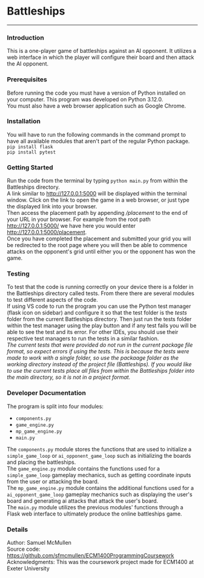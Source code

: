 # Battleships

***


### Introduction

This is a one-player game of battleships against an AI opponent. It utilizes a web interface in which the player will configure their board and then attack the AI opponent.


### Prerequisites

Before running the code you must have a version of Python installed on your computer. This program was developed on Python 3.12.0.  
You must also have a web browser application such as Google Chrome.

### Installation

You will have to run the following commands in the command prompt to have all available modules that aren't part of the regular Python package.  
`pip install flask`  
`pip install pytest`


### Getting Started

Run the code from the terminal by typing ``python main.py`` from within the Battleships directory.  
A link similar to http://127.0.0.1:5000 will be displayed within the terminal window. Click on the link to open the game in a web browser, or just type the displayed link into your browser.  
Then access the placement path by appending */placement* to the end of your URL in your browser. For example from the root path http://127.0.0.1:5000/ we have here you would enter http://127.0.0.1:5000/placement.  
Once you have completed the placement and submitted your grid you will be redirected to the root page where you will then be able to commence attacks on the opponent's grid until either you or the opponent has won the game.


### Testing

To test that the code is running correctly on your device there is a folder in the Battleships directory called tests. From there there are several modules to test different aspects of the code.  
If using VS code to run the program you can use the Python test manager (flask icon on sidebar) and configure it so that the test folder is the *tests* folder from the current Battleships directory. Then just run the tests folder within the test manager using the play button and if any test fails you will be able to see the test and its error. For other IDEs, you should use their respective test managers to run the tests in a similar fashion.  
*The current tests that were provided do not run in the current package file format, so expect errors if using the tests. This is because the tests were made to work with a single folder, so use the packaage folder as the working directory instead of the project file (Battleships). If you would like to use the current tests place all files from within the Battleships folder into the main directory, so it is not in a project format.*


### Developer Documentation

The program is split into four modules:
- `components.py`
- `game_engine.py`
- `mp_game_engine.py`
- `main.py`

The `components.py` module stores the functions that are used to initialize a `simple_game_loop` or `ai_opponent_game_loop` such as initializing the boards and placing the battleships.  
The `game_engine.py` module contains the functions used for a `simple_game_loop` gameplay mechanics, such as getting coordinate inputs from the user or attacking the board.  
The `mp_game_engine.py` module contains the additional functions used for a `ai_opponent_game_loop` gameplay mechanics such as displaying the user's board and generating ai attacks that attack the user's board.  
The `main.py` module utilizes the previous modules' functions through a Flask web interface to ultimately produce the online battleships game.  

### Details

Author: Samuel McMullen  
Source code: https://github.com/sfmcmullen/ECM1400ProgrammingCoursework  
Acknowledgments: This was the coursework project made for ECM1400 at Exeter University